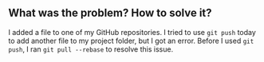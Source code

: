 ## What was the problem? How to solve it?
I added a file to one of my GitHub repositories. I tried to use `git push` today to add another file to my project folder, but I got an error. Before I used `git push`, I ran `git pull --rebase` to resolve this issue.